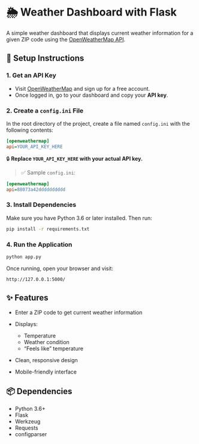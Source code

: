 # 🌦️ Weather Dashboard with Flask

A simple weather dashboard that displays current weather information for a given ZIP code using the [OpenWeatherMap API](https://openweathermap.org/api).


## 🔧 Setup Instructions

### 1. Get an API Key

* Visit [OpenWeatherMap](https://openweathermap.org/api) and sign up for a free account.
* Once logged in, go to your dashboard and copy your **API key**.


### 2. Create a `config.ini` File

In the root directory of the project, create a file named `config.ini` with the following contents:

```ini
[openweathermap]
api=YOUR_API_KEY_HERE
```

🔒 **Replace `YOUR_API_KEY_HERE` with your actual API key.**

> ✅ Sample `config.ini`:

```ini
[openweathermap]
api=88073a42dddddddddd
```

### 3. Install Dependencies

Make sure you have Python 3.6 or later installed. Then run:

```bash
pip install -r requirements.txt
```

### 4. Run the Application

```bash
python app.py
```

Once running, open your browser and visit:

```
http://127.0.0.1:5000/
```

## ✨ Features

* Enter a ZIP code to get current weather information
* Displays:

  * Temperature
  * Weather condition
  * “Feels like” temperature
* Clean, responsive design
* Mobile-friendly interface

## 📦 Dependencies

* Python 3.6+
* Flask
* Werkzeug
* Requests
* configparser
